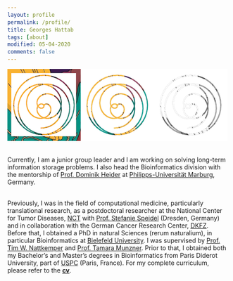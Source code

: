 ```yaml
---
layout: profile
permalink: /profile/
title: Georges Hattab
tags: [about]
modified: 05-04-2020
comments: false
---
```

![](/images/header.png)
<br/>
<br/>

Currently, I am a junior group leader and I am working on solving long-term information storage problems. I also head the Bioinformatics division with the mentorship of [Prof. Dominik Heider](http://heiderlab.de/?page_id=146) at [Philipps-Universität Marburg](https://www.uni-marburg.de/en), Germany.
<br/>
<br/>

Previously, I was in the field of computational medicine, particularly translational research, as a postdoctoral researcher at the National Center for Tumor Diseases, [NCT](https://www.nct-dresden.de/en.html) with [Prof. Stefanie Speidel](http://bit.ly/2SaNnos) (Dresden, Germany) and in collaboration with the German Cancer Research Center, [DKFZ](https://www.dkfz.de/en/index.html).
Before that, I obtained a PhD in natural Sciences (rerum naturalium), in particular Bioinformatics at [Bielefeld University](https://www.uni-bielefeld.de/(en)/). I was supervised by [Prof. Tim W. Nattkemper](https://www.cebitec.uni-bielefeld.de/biodatamining/index.php/people/group-leader) and [Prof. Tamara Munzner](http://www.cs.ubc.ca/~tmm/).
Prior to that, I obtained both my Bachelor’s and Master’s degrees in Bioinformatics from Paris Diderot University, part of [USPC](http://www.sorbonne-paris-cite.fr/en) (Paris, France).
For my complete curriculum, please refer to the [**cv**](https://www.dropbox.com/s/rykyytty7zm04wi/ghattab_cv.pdf?dl=0).
